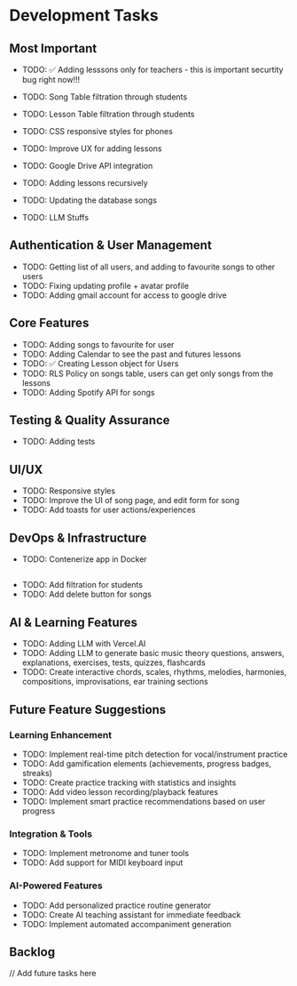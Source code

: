 # Development Tasks


## Most Important
- TODO: ✅ Adding lesssons only for teachers - this is important securtity bug right now!!!
- TODO: Song Table filtration through students
- TODO: Lesson Table filtration through students
- TODO: CSS responsive styles for phones
- TODO: Improve UX for adding lessons
- TODO: Google Drive API integration
- TODO: Adding lessons recursively
- TODO: Updating the database songs

- TODO: LLM Stuffs

## Authentication & User Management
- TODO: Getting list of all users, and adding to favourite songs to other users
- TODO: Fixing updating profile + avatar profile
- TODO: Adding gmail account for access to google drive

## Core Features
- TODO: Adding songs to favourite for user
- TODO: Adding Calendar to see the past and futures lessons
- TODO: ✅ Creating Lesson object for Users
- TODO: RLS Policy on songs table, users can get only songs from the lessons
- TODO: Adding Spotify API for songs

## Testing & Quality Assurance
- TODO: Adding tests

## UI/UX
- TODO: Responsive styles
- TODO: Improve the UI of song page, and edit form for song
- TODO: Add toasts for user actions/experiences

## DevOps & Infrastructure
- TODO: Contenerize app in Docker


## 
- TODO: Add filtration for students
- TODO: Add delete button for songs

## AI & Learning Features
- TODO: Adding LLM with Vercel.AI
- TODO: Adding LLM to generate basic music theory questions, answers, explanations, exercises, tests, quizzes, flashcards
- TODO: Create interactive chords, scales, rhythms, melodies, harmonies, compositions, improvisations, ear training sections

## Future Feature Suggestions
### Learning Enhancement
- TODO: Implement real-time pitch detection for vocal/instrument practice
- TODO: Add gamification elements (achievements, progress badges, streaks)
- TODO: Create practice tracking with statistics and insights
- TODO: Add video lesson recording/playback features
- TODO: Implement smart practice recommendations based on user progress

### Integration & Tools
- TODO: Implement metronome and tuner tools
- TODO: Add support for MIDI keyboard input

### AI-Powered Features
- TODO: Add personalized practice routine generator
- TODO: Create AI teaching assistant for immediate feedback
- TODO: Implement automated accompaniment generation

## Backlog
// Add future tasks here